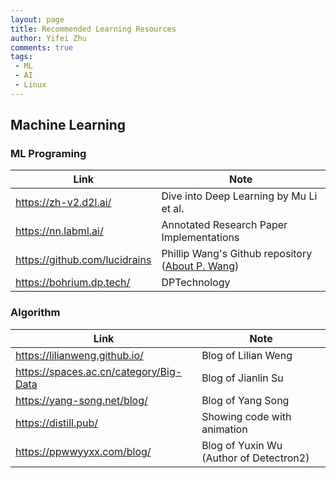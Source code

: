 ```yaml
---
layout: page
title: Recommended Learning Resources
author: Yifei Zhu
comments: true
tags:
 - ML
 - AI
 - Linux
---
```

## Machine Learning
### ML Programing

|Link|Note
|---|---|
| https://zh-v2.d2l.ai/ | Dive into Deep Learning by Mu Li et al.
| https://nn.labml.ai/ | Annotated Research Paper Implementations
| https://github.com/lucidrains | Phillip Wang's Github repository ([About P. Wang](https://phillipkwang.com/))
| https://bohrium.dp.tech/ | DPTechnology 

### Algorithm

|Link|Note
|---|---|
| https://lilianweng.github.io/ | Blog of Lilian Weng
| https://spaces.ac.cn/category/Big-Data | Blog of Jianlin Su
| https://yang-song.net/blog/ | Blog of Yang Song
| https://distill.pub/ | Showing code with animation
| https://ppwwyyxx.com/blog/ | Blog of Yuxin Wu (Author of Detectron2)


